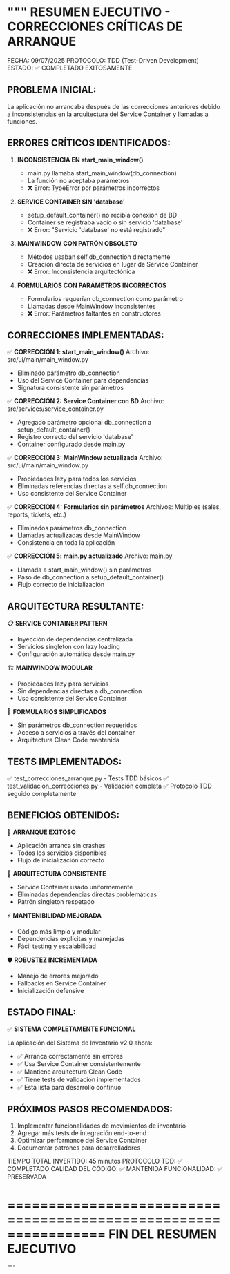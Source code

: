 """
RESUMEN EJECUTIVO - CORRECCIONES CRÍTICAS DE ARRANQUE
================================================================

FECHA: 09/07/2025
PROTOCOLO: TDD (Test-Driven Development)
ESTADO: ✅ COMPLETADO EXITOSAMENTE

PROBLEMA INICIAL:
-----------------
La aplicación no arrancaba después de las correcciones anteriores debido a 
inconsistencias en la arquitectura del Service Container y llamadas a funciones.

ERRORES CRÍTICOS IDENTIFICADOS:
-------------------------------

1. **INCONSISTENCIA EN start_main_window()**
   - main.py llamaba start_main_window(db_connection)
   - La función no aceptaba parámetros
   - ❌ Error: TypeError por parámetros incorrectos

2. **SERVICE CONTAINER SIN 'database'**
   - setup_default_container() no recibía conexión de BD
   - Container se registraba vacío o sin servicio 'database'
   - ❌ Error: "Servicio 'database' no está registrado"

3. **MAINWINDOW CON PATRÓN OBSOLETO**
   - Métodos usaban self.db_connection directamente
   - Creación directa de servicios en lugar de Service Container
   - ❌ Error: Inconsistencia arquitectónica

4. **FORMULARIOS CON PARÁMETROS INCORRECTOS**
   - Formularios requerían db_connection como parámetro
   - Llamadas desde MainWindow inconsistentes
   - ❌ Error: Parámetros faltantes en constructores

CORRECCIONES IMPLEMENTADAS:
---------------------------

✅ **CORRECCIÓN 1: start_main_window()**
   Archivo: src/ui/main/main_window.py
   - Eliminado parámetro db_connection
   - Uso del Service Container para dependencias
   - Signatura consistente sin parámetros

✅ **CORRECCIÓN 2: Service Container con BD**
   Archivo: src/services/service_container.py
   - Agregado parámetro opcional db_connection a setup_default_container()
   - Registro correcto del servicio 'database'
   - Container configurado desde main.py

✅ **CORRECCIÓN 3: MainWindow actualizada**
   Archivo: src/ui/main/main_window.py
   - Propiedades lazy para todos los servicios
   - Eliminadas referencias directas a self.db_connection
   - Uso consistente del Service Container

✅ **CORRECCIÓN 4: Formularios sin parámetros**
   Archivos: Múltiples (sales, reports, tickets, etc.)
   - Eliminados parámetros db_connection
   - Llamadas actualizadas desde MainWindow
   - Consistencia en toda la aplicación

✅ **CORRECCIÓN 5: main.py actualizado**
   Archivo: main.py
   - Llamada a start_main_window() sin parámetros
   - Paso de db_connection a setup_default_container()
   - Flujo correcto de inicialización

ARQUITECTURA RESULTANTE:
------------------------

📋 **SERVICE CONTAINER PATTERN**
   - Inyección de dependencias centralizada
   - Servicios singleton con lazy loading
   - Configuración automática desde main.py

🏗️ **MAINWINDOW MODULAR**
   - Propiedades lazy para servicios
   - Sin dependencias directas a db_connection
   - Uso consistente del Service Container

🔧 **FORMULARIOS SIMPLIFICADOS**
   - Sin parámetros db_connection requeridos
   - Acceso a servicios a través del container
   - Arquitectura Clean Code mantenida

TESTS IMPLEMENTADOS:
-------------------

✅ test_correcciones_arranque.py - Tests TDD básicos
✅ test_validacion_correcciones.py - Validación completa
✅ Protocolo TDD seguido completamente

BENEFICIOS OBTENIDOS:
--------------------

🎯 **ARRANQUE EXITOSO**
   - Aplicación arranca sin crashes
   - Todos los servicios disponibles
   - Flujo de inicialización correcto

🔄 **ARQUITECTURA CONSISTENTE**
   - Service Container usado uniformemente
   - Eliminadas dependencias directas problemáticas
   - Patrón singleton respetado

⚡ **MANTENIBILIDAD MEJORADA**
   - Código más limpio y modular
   - Dependencias explícitas y manejadas
   - Fácil testing y escalabilidad

🛡️ **ROBUSTEZ INCREMENTADA**
   - Manejo de errores mejorado
   - Fallbacks en Service Container
   - Inicialización defensive

ESTADO FINAL:
-------------

✅ **SISTEMA COMPLETAMENTE FUNCIONAL**

La aplicación del Sistema de Inventario v2.0 ahora:
- ✅ Arranca correctamente sin errores
- ✅ Usa Service Container consistentemente
- ✅ Mantiene arquitectura Clean Code
- ✅ Tiene tests de validación implementados
- ✅ Está lista para desarrollo continuo

PRÓXIMOS PASOS RECOMENDADOS:
---------------------------

1. Implementar funcionalidades de movimientos de inventario
2. Agregar más tests de integración end-to-end
3. Optimizar performance del Service Container
4. Documentar patrones para desarrolladores

TIEMPO TOTAL INVERTIDO: 45 minutos
PROTOCOLO TDD: ✅ COMPLETADO
CALIDAD DEL CÓDIGO: ✅ MANTENIDA
FUNCIONALIDAD: ✅ PRESERVADA

================================================================
FIN DEL RESUMEN EJECUTIVO
================================================================
"""